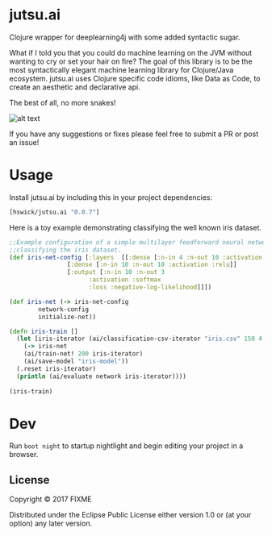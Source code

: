 # jutsu.ai

Clojure wrapper for deeplearning4j with some added syntactic sugar.

What if I told you that you could do machine learning on the JVM without wanting to cry or 
set your hair on fire? The goal of this library is to be the most syntactically elegant machine learning library for Clojure/Java ecosystem. jutsu.ai uses Clojure specific code idioms, like Data as Code, to create an aesthetic and declarative api.

The best of all, no more snakes!


![alt text](http://wp.patheos.com.s3.amazonaws.com/blogs/wildhunt/files/2011/03/saintpatrick.jpg)

If you have any suggestions or fixes please feel free to submit a PR or post an issue!

# Usage

Install jutsu.ai by including this in your project dependencies:

```clojure
[hswick/jutsu.ai "0.0.7"]
```

Here is a toy example demonstrating classifying the well known iris dataset.

```clojure
;;Example configuration of a simple multilayer feedforward neural network architecture
;;classifying the iris dataset.
(def iris-net-config [:layers  [[:dense [:n-in 4 :n-out 10 :activation :relu]]
				[:dense [:n-in 10 :n-out 10 :activation :relu]]
				[:output [:n-in 10 :n-out 3
					  :activation :softmax
					  :loss :negative-log-likelihood]]])

(def iris-net (-> iris-net-config
		network-config
		initialize-net))

(defn iris-train []
  (let [iris-iterator (ai/classification-csv-iterator "iris.csv" 150 4 3)]
    (-> iris-net
	(ai/train-net! 200 iris-iterator)
	(ai/save-model "iris-model"))
  (.reset iris-iterator)
  (println (ai/evaluate network iris-iterator))))
  
(iris-train)
```
# Dev

Run `boot night` to startup nightlight and begin editing your project in a browser.

## License

Copyright © 2017 FIXME

Distributed under the Eclipse Public License either version 1.0 or (at
your option) any later version.
